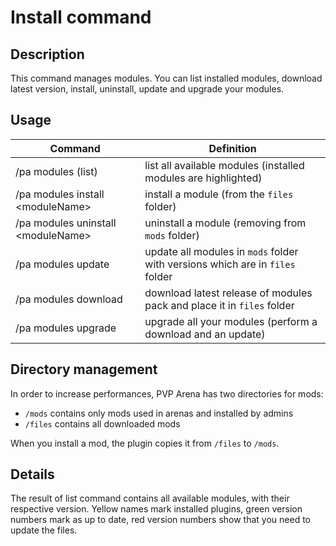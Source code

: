 # Install command

## Description

This command manages modules. You can list installed modules, download latest version, install, uninstall, update and 
upgrade your modules.

## Usage

Command |  Definition
------------- | -------------
/pa modules (list) | list all available modules (installed modules are highlighted)
/pa modules install \<moduleName\> | install a module (from the `files` folder)
/pa modules uninstall \<moduleName\> |  uninstall a module (removing from `mods` folder)
/pa modules update |  update all modules in `mods` folder with versions which are in `files` folder
/pa modules download |  download latest release of modules pack and place it in `files` folder
/pa modules upgrade |  upgrade all your modules (perform a download and an update)


## Directory management

In order to increase performances, PVP Arena has two directories for mods:
- `/mods` contains only mods used in arenas and installed by admins
- `/files` contains all downloaded mods

When you install a mod, the plugin copies it from `/files` to `/mods`.


## Details

The result of list command contains all available modules, with their respective version. Yellow names mark installed 
plugins, green version numbers mark as up to date, red version numbers show that you need to update the files.